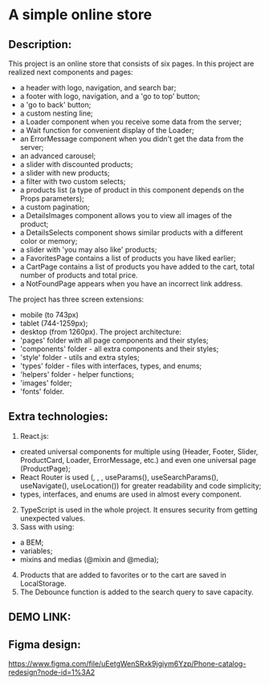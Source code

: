 # A simple online store

## Description:
This project is an online store that consists of six pages.
In this project are realized next components and pages:
- a header with logo, navigation, and search bar;
- a footer with logo, navigation, and a 'go to top' button;
- a 'go to back' button;
- a custom nesting line;
- a Loader component when you receive some data from the server;
- a Wait function for convenient display of the Loader;
- an ErrorMessage component when you didn't get the data from the server;
- an advanced carousel;
- a slider with discounted products;
- a slider with new products;
- a filter with two custom selects;
- a products list (a type of product in this component depends on the Props parameters);
- a custom pagination;
- a DetailsImages component allows you to view all images of the product;
- a DetailsSelects component shows similar products with a different color or memory;
- a slider with 'you may also like' products;
- a FavoritesPage contains a list of products you have liked earlier;
- a CartPage contains a list of products you have added to the cart,
total number of products and total price.
- a NotFoundPage appears when you have an incorrect link address.

The project has three screen extensions:
  - mobile (to 743px)
  - tablet (744-1259px);
  - desktop (from 1260px).
The project architecture:
  - 'pages' folder with all page components and their styles;
  - 'components' folder - all extra components and their styles;
  - 'style' folder - utils and extra styles;
  - 'types' folder - files with interfaces, types, and enums;
  - 'helpers' folder - helper functions;
  - 'images' folder;
  - 'fonts' folder.

## Extra technologies:
1) React.js:
  - created universal components for multiple using (Header, Footer, Slider, ProductCard, Loader, ErrorMessage, etc.) and even one universal page (ProductPage);
  - React Router is used (<Routers>, <Router>, <NavLink>, useParams(), useSearchParams(), useNavigate(), useLocation()) for greater readability and code simplicity;
  - types, interfaces, and enums are used in almost every component.
2) TypeScript is used in the whole project.
  It ensures security from getting unexpected values.
3) Sass with using:
  - a BEM;
  - variables;
  - mixins and medias (@mixin and @media);
4) Products that are added to favorites or to the cart are saved in LocalStorage.
5) The Debounce function is added to the search query to save capacity.

## DEMO LINK:

## Figma design:
https://www.figma.com/file/uEetgWenSRxk9jgiym6Yzp/Phone-catalog-redesign?node-id=1%3A2
